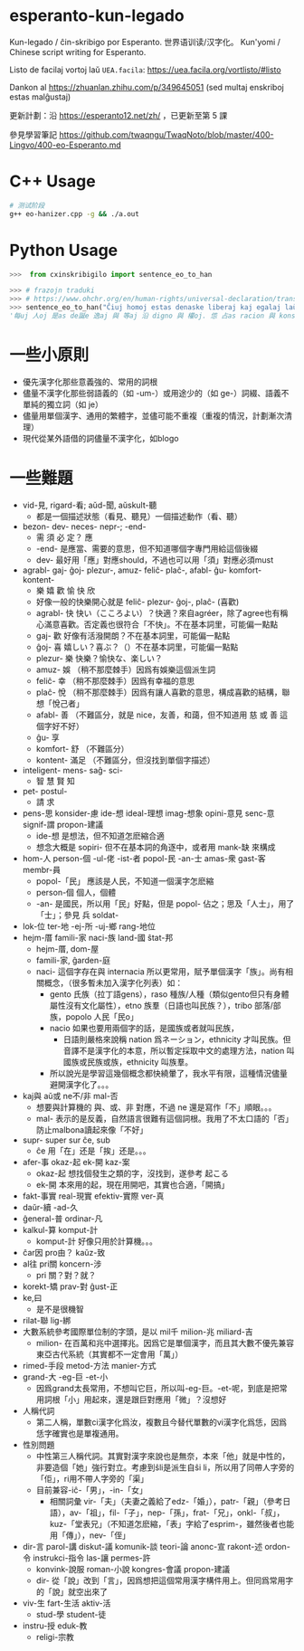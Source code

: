 # esperanto-kun-legado

Kun-legado / ĉin-skribigo por Esperanto. 世界语训读/汉字化。 Kun'yomi / Chinese script writing for Esperanto.

Listo de facilaj vortoj laŭ `UEA.facila`: https://uea.facila.org/vortlisto/#listo

Dankon al https://zhuanlan.zhihu.com/p/349645051 (sed multaj enskriboj estas malĝustaj)

更新計劃：沿 https://esperanto12.net/zh/ ，已更新至第 5 課

參見學習筆記 https://github.com/twaqngu/TwaqNoto/blob/master/400-Lingvo/400-eo-Esperanto.md

# C++ Usage

```bash
# 测试阶段
g++ eo-hanizer.cpp -g && ./a.out
```

# Python Usage

```py
>>>  from cxinskribigilo import sentence_eo_to_han

>>> # frazojn traduki
>>> # https://www.ohchr.org/en/human-rights/universal-declaration/translations/esperanto
>>> sentence_eo_to_han("Ĉiuj homoj estas denaske liberaj kaj egalaj laŭ digno kaj rajtoj. Ili posedas racion kaj konsciencon, kaj devus konduti unu al alia en spirito de frateco.")
'每uj 人oj 是as de誕e 逸aj 與 等aj 沿 digno 與 權oj. 怹 占as racion 與 konsciencon, 與 須us konduti 一 往 另a 入 魂o de 兄性o.'
```

# 一些小原則

- 優先漢字化那些意義強的、常用的詞根
- 儘量不漢字化那些弱語義的（如 -um-）或用途少的（如 ge-）詞綴、語義不單純的獨立詞（如 je）
- 儘量用單個漢字、通用的繁體字，並儘可能不重複（重複的情況，計劃漸次清理）
- 現代從某外語借的詞儘量不漢字化，如blogo

# 一些難題

- vid-見, rigard-看; aŭd-聞, aŭskult-聽
    - 都是一個描述狀態（看見、聽見）一個描述動作（看、聽）
- bezon- dev- neces- nepr-; -end-
    - 需 須 必 定？ 應
    - -end- 是應當、需要的意思，但不知道哪個字專門用給這個後綴
    - dev- 最好用「應」對應should，不過也可以用「須」對應必須must
- agrabl- gaj- ĝoj- plezur-, amuz- feliĉ- plaĉ-, afabl- ĝu- komfort- kontent-
    - 樂 嬉 歡 愉 快 欣
    - 好像一般的快樂開心就是 feliĉ- plezur- ĝoj-, plaĉ- (喜歡)
    - agrabl- 快 快い（こころよい）？快適？來自agréer，除了agree也有稱心滿意喜歡。否定義也很符合「不快」。不在基本詞里，可能偏一點點
    - gaj- 歡 好像有活潑開朗？不在基本詞里，可能偏一點點
    - ĝoj- 喜 嬉しい？喜ぶ？（）不在基本詞里，可能偏一點點
    - plezur- 樂 快樂？愉快な、楽しい？
    - amuz- 娛 （稍不那麼棘手）因爲有娛樂這個派生詞
    - feliĉ- 幸 （稍不那麼棘手）因爲有幸福的意思
    - plaĉ- 悅 （稍不那麼棘手）因爲有讓人喜歡的意思，構成喜歡的結構，聯想「悅己者」
    - afabl- 善 （不難區分，就是 nice，友善，和藹，但不知道用 慈 或 善 這個字好不好）
    - ĝu- 享
    - komfort- 舒 （不難區分）
    - kontent- 滿足 （不難區分，但沒找到單個字描述）
- inteligent- mens- saĝ- sci-
    - 智 慧 賢 知
- pet- postul-
    - 請 求
- pens-思 konsider-慮 ide-想 ideal-理想 imag-想象 opini-意見 senc-意 signif-謂 propon-建議
    - ide-想 是想法，但不知道怎麽縮合適
    - 想念大概是 sopiri- 但不在基本詞的角逐中，或者用 mank-缺 來構成
- hom-人 person-個 -ul-佬 -ist-者 popol-民 -an-士 amas-衆 gast-客 membr-員
    - popol-「民」 應該是人民，不知道一個漢字怎麽縮
    - person-個 個人，個體
    - -an- 是國民，所以用「民」好點，但是 popol- 佔之；思及「人士」，用了「士」；參見 兵 soldat-
- lok-位 ter-地 -ej-所 -uj-鄉 rang-地位
- hejm-厝 famili-家 naci-族 land-國 ŝtat-邦
    - hejm-厝, dom-屋
    - famili-家, ĝarden-庭
    - naci- 這個字存在與 internacia 所以更常用，賦予單個漢字「族」。尚有相關概念，（很多暫未加入漢字化列表）如：
        - gento 氏族（拉丁語gens），raso 種族/人種（類似gento但只有身體屬性沒有文化屬性），etno 族羣（日語也叫民族？），tribo 部落/部族，popolo 人民「民o」
        - nacio 如果也要用兩個字的話，是國族或者就叫民族，
            - 日語則嚴格來說稱 nation 爲ネーション，ethnicity 才叫民族。但音譯不是漢字化的本意，所以暫定採取中文的處理方法，nation 叫國族或民族或族，ethnicity 叫族羣。
        - 所以說光是學習這幾個概念都快繞暈了，我水平有限，這種情況儘量避開漢字化了。。。
- kaj與 aŭ或 ne不/非 mal-否
    - 想要與計算機的 與、或、非 對應，不過 ne 還是寫作「不」順眼。。。
    - mal- 表示的是反義，自然語言很難有這個詞根。我用了不太口語的「否」防止malbona讀起來像「不好」
- supr- super sur ĉe, sub
    - ĉe 用「在」还是「挨」还是。。。
- afer-事 okaz-起 ek-開 kaz-案
    - okaz-起 想找個發生之類的字，沒找到，遂參考 起こる
    - ek-開 本來用的起，現在用開吧，其實也合適，「開搞」
- fakt-事實 real-現實 efektiv-實際 ver-真
- daŭr-續 -ad-久
- ĝeneral-普 ordinar-凡
- kalkul-算 komput-計
    - komput-計 好像只用於計算機。。。
- ĉar因 pro由？ kaŭz-致
- al往 pri關 koncern-涉
    - pri 關？對？就？
- korekt-矯 prav-對 ĝust-正
- ke,曰
    - 是不是很機智
- rilat-聯 lig-綁
- 大數系統參考國際單位制的字頭，是以 mil千 milion-兆 miliard-吉
    - milion- 在百萬和兆中選擇兆。因爲它是單個漢字，而且其大數不優先兼容東亞古代系統（其實都不一定會用「萬」）
- rimed-手段 metod-方法 manier-方式
- grand-大 -eg-巨 -et-小
    - 因爲grand太長常用，不想叫它巨，所以叫-eg-巨。-et-呢，到底是把常用詞根「小」用起來，還是跟巨對應用「微」？沒想好
- 人稱代詞
    - 第二人稱，單數ci漢字化爲汝，複數且今替代單數的vi漢字化爲恁，因爲恁字確實也是單複通用。
- 性別問題
    - 中性第三人稱代詞。其實對漢字來說也是無奈，本來「他」就是中性的，非要造個「她」強行對立。考慮到ŝli是派生自ŝi li，所以用了同帶人字旁的「佢」，ri用不帶人字旁的「渠」
    - 目前兼容-iĉ-「男」，-in-「女」
        - 相關詞彙 vir-「夫」（夫妻之義給了edz-「婚」），patr-「親」（參考日語），av-「祖」，fil-「子」，nep-「孫」，frat-「兄」，onkl-「叔」，kuz-「堂表兄」（不知道怎麽縮，「表」字給了esprim-，雖然後者也能用「傳」），nev-「侄」
- dir-言 parol-講 diskut-議 komunik-談 teori-論 anonc-宣 rakont-述 ordon-令 instrukci-指令 las-讓 permes-許
    - konvink-說服 roman-小說 kongres-會議 propon-建議
    - dir- 從「說」改到「言」，因爲想把這個常用漢字構件用上。但同爲常用字的「說」就空出來了
- viv-生 fart-生活 aktiv-活
    - stud-學 student-徒
- instru-授 eduk-教
    - religi-宗教
